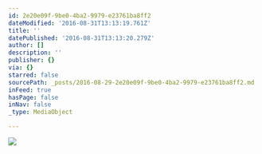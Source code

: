 ```yaml
---
id: 2e20e09f-9be0-4ba2-9979-e23761ba8ff2
dateModified: '2016-08-31T13:13:19.761Z'
title: ''
datePublished: '2016-08-31T13:13:20.279Z'
author: []
description: ''
publisher: {}
via: {}
starred: false
sourcePath: _posts/2016-08-29-2e20e09f-9be0-4ba2-9979-e23761ba8ff2.md
inFeed: true
hasPage: false
inNav: false
_type: MediaObject

---
```

![](https://the-grid-user-content.s3-us-west-2.amazonaws.com/052627f8-402b-4e90-bf1d-f037acff8803.jpg)